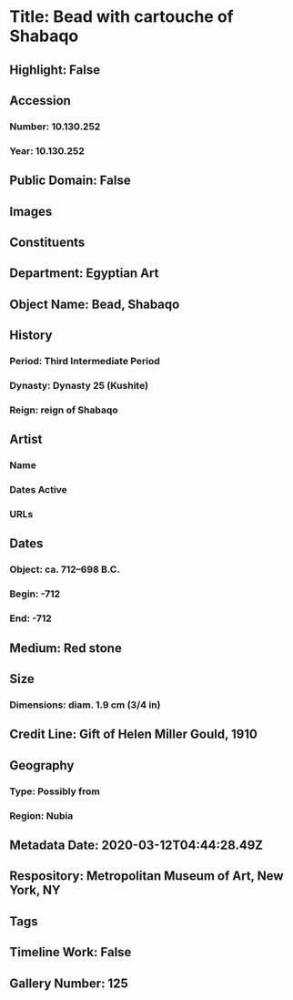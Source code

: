 # Title: Bead with cartouche of Shabaqo
## Highlight: False
## Accession
### Number: 10.130.252
### Year: 10.130.252
## Public Domain: False
## Images
## Constituents
## Department: Egyptian Art
## Object Name: Bead, Shabaqo
## History
### Period: Third Intermediate Period
### Dynasty: Dynasty 25 (Kushite)
### Reign: reign of Shabaqo
## Artist
### Name
### Dates Active
### URLs
## Dates
### Object: ca. 712–698 B.C.
### Begin: -712
### End: -712
## Medium: Red stone
## Size
### Dimensions: diam. 1.9 cm (3/4 in)
## Credit Line: Gift of Helen Miller Gould, 1910
## Geography
### Type: Possibly from
### Region: Nubia
## Metadata Date: 2020-03-12T04:44:28.49Z
## Respository: Metropolitan Museum of Art, New York, NY
## Tags
## Timeline Work: False
## Gallery Number: 125